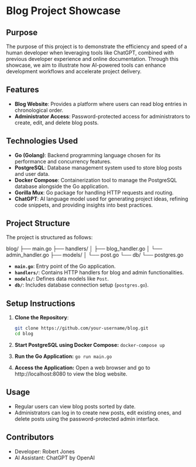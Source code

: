 # Blog Project Showcase

## Purpose

The purpose of this project is to demonstrate the efficiency and speed of a human developer when leveraging tools like ChatGPT, combined with previous developer experience and online documentation. Through this showcase, we aim to illustrate how AI-powered tools can enhance development workflows and accelerate project delivery.

## Features

- **Blog Website**: Provides a platform where users can read blog entries in chronological order.
- **Administrator Access**: Password-protected access for administrators to create, edit, and delete blog posts.

## Technologies Used

- **Go (Golang)**: Backend programming language chosen for its performance and concurrency features.
- **PostgreSQL**: Database management system used to store blog posts and user data.
- **Docker Compose**: Containerization tool to manage the PostgreSQL database alongside the Go application.
- **Gorilla Mux**: Go package for handling HTTP requests and routing.
- **ChatGPT**: AI language model used for generating project ideas, refining code snippets, and providing insights into best practices.

## Project Structure

The project is structured as follows:

blog/
├── main.go
├── handlers/
│ ├── blog_handler.go
│ └── admin_handler.go
├── models/
│ └── post.go
└── db/
└── postgres.go

- **`main.go`**: Entry point of the Go application.
- **`handlers/`**: Contains HTTP handlers for blog and admin functionalities.
- **`models/`**: Defines data models like `Post`.
- **`db/`**: Includes database connection setup (`postgres.go`).

## Setup Instructions

1. **Clone the Repository**:

   ```bash
   git clone https://github.com/your-username/blog.git
   cd blog

   ```

2. **Start PostgreSQL using Docker Compose:**
   `docker-compose up`

3. **Run the Go Application:**
   `go run main.go`

4. **Access the Application:**
   Open a web browser and go to http://localhost:8080 to view the blog website.

## Usage

- Regular users can view blog posts sorted by date.
- Administrators can log in to create new posts, edit existing ones, and delete posts using the password-protected admin interface.

## Contributors

- Developer: Robert Jones
- AI Assistant: ChatGPT by OpenAI

